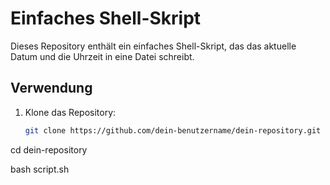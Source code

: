 # Einfaches Shell-Skript

Dieses Repository enthält ein einfaches Shell-Skript, das das aktuelle Datum und die Uhrzeit in eine Datei schreibt.

## Verwendung

1. Klone das Repository:
   ```bash
   git clone https://github.com/dein-benutzername/dein-repository.git


cd dein-repository


bash script.sh

